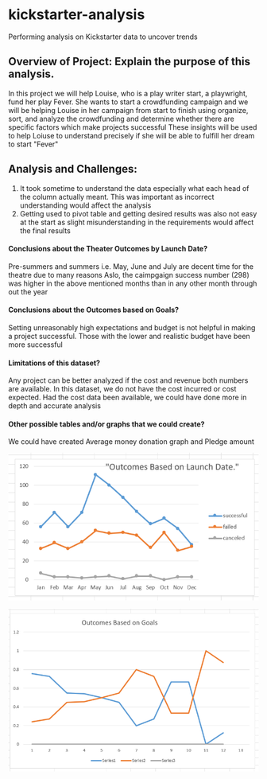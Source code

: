 # kickstarter-analysis
Performing analysis on Kickstarter data to uncover trends


## Overview of Project: Explain the purpose of this analysis.

In this project we will help Louise, who is a play writer start, a playwright, fund her play Fever.
She wants to start a crowdfunding campaign and we will be helping Louise in her campaign from start to finish using organize, sort, and analyze the crowdfunding and determine whether there are specific factors which make projects successful
These insights will be used to help Loiuse to understand precisely if she will be able to fulfill her dream to start "Fever"


## Analysis and Challenges: 

1. It took sometime to understand the data especially what each head of the column actually meant. This was important as incorrect understanding would affect the analysis
2. Getting used to pivot table and getting desired results was also not easy at the start as slight misunderstanding in the requirements would affect the final results 


####  Conclusions about the Theater Outcomes by Launch Date?
Pre-summers and summers i.e. May, June and July  are decent time for the theatre due to many reasons 
Aslo, the caimpgaign success number (298) was higher in the above mentioned months than in any other month through out the year

#### Conclusions about the Outcomes based on Goals?

Setting unreasonably high expectations and budget is not helpful in making a project successful. 
Those with the lower and realistic budget have been more successful 

#### Limitations of this dataset?
Any project can be better analyzed if the cost and revenue both numbers are available. In this dataset, we do not have the cost incurred or cost expected. Had the cost data been available, we could have done more in depth and accurate analysis

#### Other possible tables and/or graphs that we could create?
We could have created Average money donation graph and Pledge amount

![](Images/outcomes%20based%20on%20launch%20dates.png)

![](Images/outcomes%20based%20on%20goals.png)
